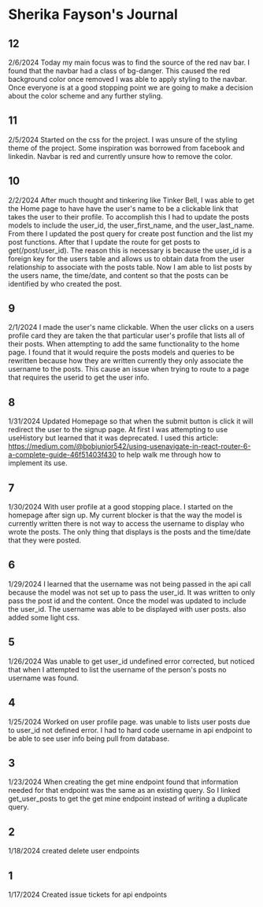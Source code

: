 # Sherika Fayson's Journal
## 12
2/6/2024
Today my main focus was to find the source of the red nav bar. I found that the navbar had a class of bg-danger. This caused the red background color once removed I was able to apply styling to the navbar. Once everyone is at a good stopping point we are going to make a decision about the color scheme and any further styling.

## 11
2/5/2024
Started on the css for the project. I was unsure of the styling theme of the project. Some inspiration was borrowed from facebook and linkedin. Navbar is red and currently unsure how to remove the color.


## 10

2/2/2024
After much thought and tinkering like Tinker Bell, I was able to get the Home page to have have the user's name to be a clickable link that takes the user to their profile. To accomplish this I had to update the posts models to include the user_id, the user_first_name, and the user_last_name. From there I updated the post query for create post function and the list my post functions. After that I update the route for get posts to get(/post/user_id). The reason this is necessary is because the user_id is a foreign key for the users table and allows us to obtain data from the user relationship to associate with the posts table. Now I am able to list posts by the users name, the time/date, and content so that the posts can be identified by who created the post.
## 9

2/1/2024
I made the user's name clickable. When the user clicks on a users profile card they are taken the that particular user's profile that lists all of their posts. When attempting to add the same functionality to the home page. I found that it would require the posts models and queries to be rewritten because how they are written currently they only associate the username to the posts. This cause an issue when trying to route to a page that requires the userid to get the user info.

## 8

1/31/2024
Updated Homepage so that when the submit button is click it will redirect the user to the signup page. At first I was attempting to use useHistory but learned that it was deprecated. I used this article: https://medium.com/@bobjunior542/using-usenavigate-in-react-router-6-a-complete-guide-46f51403f430 to help walk me through how to implement its use.

## 7

1/30/2024
With user profile at a good stopping place. I started on the homepage after sign up. My current blocker is that the way the model is currently written there is not way to access the username to display who wrote the posts. The only thing that displays is the posts and the time/date that they were posted.

## 6

1/29/2024
I learned that the username was not being passed in the api call because the model was not set up to pass the user_id. It was written to only pass the post id and the content. Once the model was updated to include the user_id. The username was able to be displayed with user posts. also added some light css.

## 5

1/26/2024
Was unable to get user_id undefined error corrected, but noticed that when I attempted to list the username of the person's posts no username was found.

## 4

1/25/2024
Worked on user profile page. was unable to lists user posts due to user_id not defined error. I had to hard code username in api endpoint to be able to see user info being pull from database.

## 3

1/23/2024
When creating the get mine endpoint found that information needed for that endpoint was the same as an existing query. So I linked get_user_posts to get the get mine endpoint instead of writing a duplicate query.

## 2

1/18/2024
created delete user endpoints

## 1

1/17/2024
Created issue tickets for api endpoints
